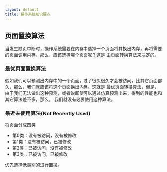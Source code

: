 ```yaml
---
layout: default
title: 操作系统知识要点
---
```


## 页面置换算法

当发生缺页中断时，操作系统需要在内存中选择一个页面将其换出内存，再将需要的页面调用内存。那么，应该选择哪个页面呢？这是
由页面转换算法来决定的。

### 最优页面置换算法

假如我们可以预测出内存中的一个页面，过了很久很久才会被访问，比其它页面都久，那么，我们就应该将这个页面换出内存。这就是
最优页面转换算法，但是，由于我们无法做出这种预测，或者说即使可以通过仿真预测出来，得到的性能也和其它算法差不多，那么，
我们就没有必要使用这种算法。


### 最近未使用算法(Not Recently Used)

将页面分成四类

* 第0类：没有被访问，没有被修改
* 第1类：没有被访问，已被修改
* 第2类：已被访问，没有被修改
* 第3类：已被访问，已被修改

优先选择低类别的进行置换。
